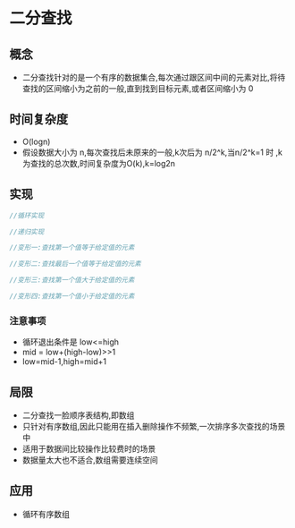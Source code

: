 # 二分查找

## 概念

- 二分查找针对的是一个有序的数据集合,每次通过跟区间中间的元素对比,将待查找的区间缩小为之前的一般,直到找到目标元素,或者区间缩小为 0

## 时间复杂度

- O(logn)
- 假设数据大小为 n,每次查找后未原来的一般,k次后为 n/2^k,当n/2^k=1 时 ,k 为查找的总次数,时间复杂度为O(k),k=log2n

## 实现

```js
//循环实现

//递归实现

//变形一:查找第一个值等于给定值的元素

//变形二:查找最后一个值等于给定值的元素

//变形三:查找第一个值大于给定值的元素

//变形四:查找第一个值小于给定值的元素

```
### 注意事项

- 循环退出条件是 low<=high
- mid = low+(high-low)>>1
- low=mid-1,high=mid+1

## 局限

- 二分查找一脸顺序表结构,即数组
- 只针对有序数组,因此只能用在插入删除操作不频繁,一次排序多次查找的场景中
- 适用于数据间比较操作比较费时的场景
- 数据量太大也不适合,数组需要连续空间

## 应用

- 循环有序数组
